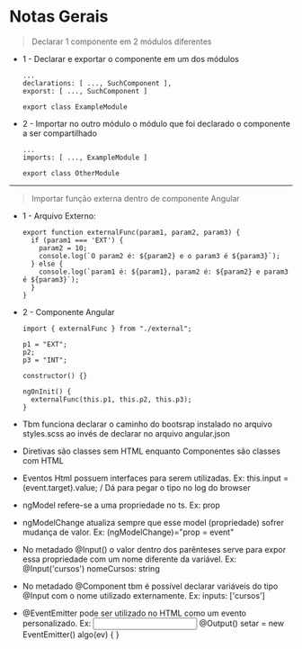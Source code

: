 # Notas Gerais

> Declarar 1 componente em 2 módulos diferentes

- 1 - Declarar e exportar o componente em um dos módulos
    
      ...
      declarations: [ ..., SuchComponent ],
      exporst: [ ..., SuchComponent ]
      
      export class ExampleModule

- 2 - Importar no outro módulo o módulo que foi declarado o componente a ser compartilhado
      
      ...
      imports: [ ..., ExampleModule ]
      
      export class OtherModule
      
---

> Importar função externa dentro de componente Angular

- 1 - Arquivo Externo:

      export function externalFunc(param1, param2, param3) {
        if (param1 === 'EXT') {
          param2 = 10;
          console.log(`O param2 é: ${param2} e o param3 é ${param3}`);
        } else {
          console.log(`param1 é: ${param1}, param2 é: ${param2} e param3 é ${param3}`);
        }
      }
      
 - 2 - Componente Angular
 
       import { externalFunc } from "./external";

       p1 = "EXT";
       p2;
       p3 = "INT";

       constructor() {}

       ngOnInit() {
         externalFunc(this.p1, this.p2, this.p3);
       }
       
- Tbm funciona declarar o caminho do bootsrap instalado no arquivo styles.scss ao invés de declarar no arquivo angular.json
- Diretivas são classes sem HTML enquanto Componentes são classes com HTML
- Eventos Html possuem interfaces para serem utilizadas. Ex: this.input = <HTMLInputElement>(event.target).value; / Dá para pegar o tipo no log do browser
- ngModel refere-se a uma propriedade no ts. Ex: prop
- ngModelChange atualiza sempre que esse model (propriedade) sofrer mudança de valor. Ex: (ngModelChange)="prop = event"
- No metadado @Input() o valor dentro dos parênteses serve para expor essa propriedade com um nome diferente da variável. Ex: @Input('cursos') nomeCursos: string
- No metadado @Component tbm é possível declarar variáveis do tipo @Input com o nome utilizado externamente. Ex: inputs: ['cursos']
- @EventEmitter pode ser utilizado no HTML como um evento personalizado. Ex: <input setar="algo($event)"> @Output() setar = new EventEmitter() algo(ev) { } 

